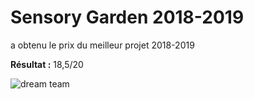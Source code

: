 # Sensory Garden 2018-2019

a obtenu le prix du meilleur projet 2018-2019

**Résultat :** 18,5/20

![dream team](https://github.com/EPHEC-Enovatech/Rapports-Wiki/blob/master/dream_team.JPG)
